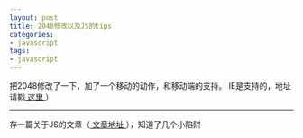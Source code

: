 ```yaml
---
layout: post
title: 2048修改以及JS的tips
categories:
- javascript
tags:
- javascript
---
```


把2048修改了一下，加了一个移动的动作，和移动端的支持。
IE是支持的，地址请戳<a href="http://shinya816.github.io/my2048/" target="_blank"> 这里 </a> ）

---
存一篇关于JS的文章（<a href="http://www.nczonline.net/blog/2010/01/26/answering-baranovskiys-javascript-quiz/" target="_blank"> 文章地址 </a>），知道了几个小陷阱
